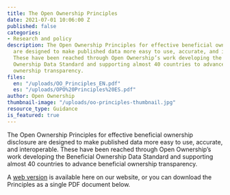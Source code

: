 ```yaml
---
title: The Open Ownership Principles
date: 2021-07-01 10:06:00 Z
published: false
categories:
- Research and policy
description: The Open Ownership Principles for effective beneficial ownership disclosure
  are designed to make published data more easy to use, accurate, and interoperable.
  These have been reached through Open Ownership’s work developing the Beneficial
  Ownership Data Standard and supporting almost 40 countries to advance beneficial
  ownership transparency.
files:
  en: "/uploads/OO_Principles_EN.pdf"
  es: "/uploads/OPO%20Principles%20ES.pdf"
author: Open Ownership
thumbnail-image: "/uploads/oo-principles-thumbnail.jpg"
resource_type: Guidance
is_featured: true
---
```


The Open Ownership Principles for effective beneficial ownership disclosure are designed to make published data more easy to use, accurate, and interoperable. These have been reached through Open Ownership’s work developing the Beneficial Ownership Data Standard and supporting almost 40 countries to advance beneficial ownership transparency.

A [web version](/principles) is available here on our website, or you can download the Principles as a single PDF document below.